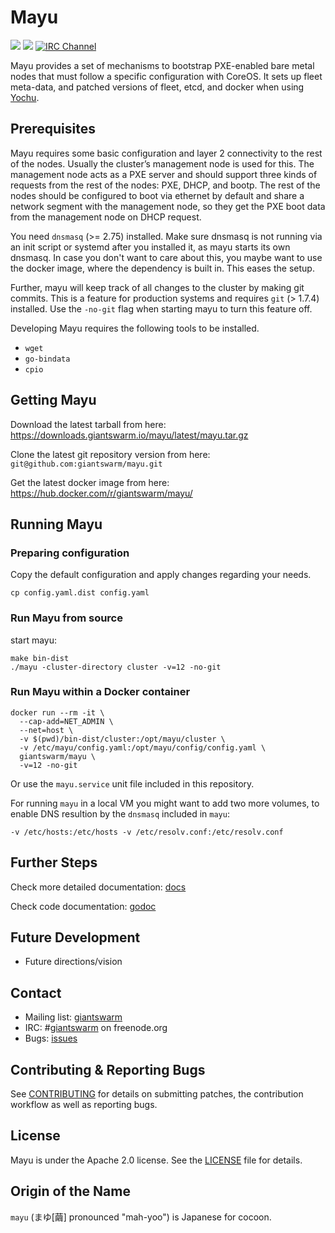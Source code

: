 # Mayu

[![](https://godoc.org/github.com/giantswarm/mayu?status.svg)](http://godoc.org/github.com/giantswarm/mayu) [![](https://img.shields.io/docker/pulls/giantswarm/mayu.svg)](http://hub.docker.com/giantswarm/mayu) [![IRC Channel](https://img.shields.io/badge/irc-%23giantswarm-blue.svg)](https://kiwiirc.com/client/irc.freenode.net/#giantswarm)

Mayu provides a set of mechanisms to bootstrap PXE-enabled bare metal nodes
that must follow a specific configuration with CoreOS. It sets up fleet
meta-data, and patched versions of fleet, etcd, and docker when using 
[Yochu](https://github.com/giantswarm/yochu).

## Prerequisites

Mayu requires some basic configuration and layer 2 connectivity to the rest
of the nodes. Usually the cluster’s management node is used for this. The
management node acts as a PXE server and should support three kinds of requests
from the rest of the nodes: PXE, DHCP, and bootp. The rest of the nodes should
be configured to boot via ethernet by default and share a network segment with
the management node, so they get the PXE boot data from the management node on
DHCP request.

You need `dnsmasq` (>= 2.75) installed. Make sure dnsmasq is not running via an
init script or systemd after you installed it, as mayu starts its own
dnsmasq. In case you don't want to care about this, you maybe want to use the
docker image, where the dependency is built in. This eases the setup.

Further, mayu will keep track of all changes to the cluster by making git
commits. This is a feature for production systems and requires `git` (> 1.7.4)
installed. Use the `-no-git` flag when starting mayu to turn this feature off.

Developing Mayu requires the following tools to be installed.

 * `wget`
 * `go-bindata`
 * `cpio`

## Getting Mayu

Download the latest tarball from here: https://downloads.giantswarm.io/mayu/latest/mayu.tar.gz

Clone the latest git repository version from here: `git@github.com:giantswarm/mayu.git`

Get the latest docker image from here: https://hub.docker.com/r/giantswarm/mayu/

## Running Mayu

### Preparing configuration

Copy the default configuration and apply changes regarding your needs.

```
cp config.yaml.dist config.yaml
```

### Run Mayu from source

start mayu:
```
make bin-dist
./mayu -cluster-directory cluster -v=12 -no-git
```

### Run Mayu within a Docker container

```
docker run --rm -it \
  --cap-add=NET_ADMIN \
  --net=host \
  -v $(pwd)/bin-dist/cluster:/opt/mayu/cluster \
  -v /etc/mayu/config.yaml:/opt/mayu/config/config.yaml \
  giantswarm/mayu \
  -v=12 -no-git
```

Or use the `mayu.service` unit file included in this repository.

For running `mayu` in a local VM you might want to add two more volumes, to
enable DNS resultion by the `dnsmasq` included in `mayu`:

```
-v /etc/hosts:/etc/hosts -v /etc/resolv.conf:/etc/resolv.conf
```

## Further Steps

Check more detailed documentation: [docs](docs)

Check code documentation: [godoc](https://godoc.org/github.com/giantswarm/mayu)

## Future Development

- Future directions/vision

## Contact

- Mailing list: [giantswarm](https://groups.google.com/forum/#!forum/giantswarm)
- IRC: #[giantswarm](irc://irc.freenode.org:6667/#giantswarm) on freenode.org
- Bugs: [issues](https://github.com/giantswarm/mayu/issues)

## Contributing & Reporting Bugs

See [CONTRIBUTING](CONTRIBUTING.md) for details on submitting patches, the
contribution workflow as well as reporting bugs.

## License

Mayu is under the Apache 2.0 license. See the [LICENSE](LICENSE) file for details.

## Origin of the Name

`mayu` (まゆ[繭] pronounced "mah-yoo") is Japanese for cocoon.
